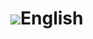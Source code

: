 # <img src="https://cdn.jsdelivr.net/gh/hampusborgos/country-flags@main/svg/gb.svg" size="30px" target="_blank">English